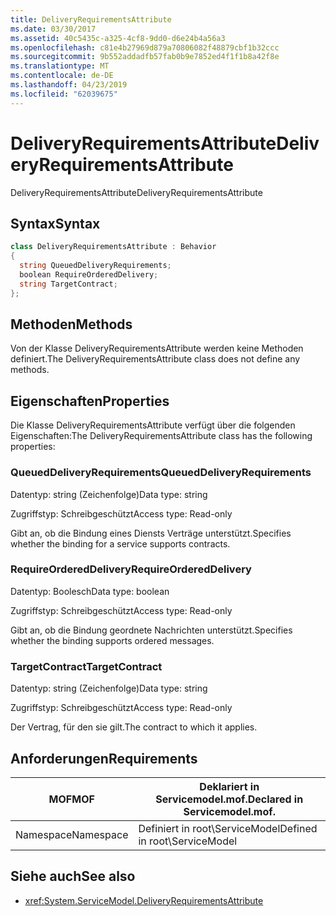 ```yaml
---
title: DeliveryRequirementsAttribute
ms.date: 03/30/2017
ms.assetid: 40c5435c-a325-4cf8-9dd0-d6e24b4a56a3
ms.openlocfilehash: c81e4b27969d879a70806082f48879cbf1b32ccc
ms.sourcegitcommit: 9b552addadfb57fab0b9e7852ed4f1f1b8a42f8e
ms.translationtype: MT
ms.contentlocale: de-DE
ms.lasthandoff: 04/23/2019
ms.locfileid: "62039675"
---
```

# <a name="deliveryrequirementsattribute"></a><span data-ttu-id="471b5-102">DeliveryRequirementsAttribute</span><span class="sxs-lookup"><span data-stu-id="471b5-102">DeliveryRequirementsAttribute</span></span>
<span data-ttu-id="471b5-103">DeliveryRequirementsAttribute</span><span class="sxs-lookup"><span data-stu-id="471b5-103">DeliveryRequirementsAttribute</span></span>  
  
## <a name="syntax"></a><span data-ttu-id="471b5-104">Syntax</span><span class="sxs-lookup"><span data-stu-id="471b5-104">Syntax</span></span>  
  
```csharp
class DeliveryRequirementsAttribute : Behavior  
{  
  string QueuedDeliveryRequirements;  
  boolean RequireOrderedDelivery;  
  string TargetContract;  
};  
```  
  
## <a name="methods"></a><span data-ttu-id="471b5-105">Methoden</span><span class="sxs-lookup"><span data-stu-id="471b5-105">Methods</span></span>  
 <span data-ttu-id="471b5-106">Von der Klasse DeliveryRequirementsAttribute werden keine Methoden definiert.</span><span class="sxs-lookup"><span data-stu-id="471b5-106">The DeliveryRequirementsAttribute class does not define any methods.</span></span>  
  
## <a name="properties"></a><span data-ttu-id="471b5-107">Eigenschaften</span><span class="sxs-lookup"><span data-stu-id="471b5-107">Properties</span></span>  
 <span data-ttu-id="471b5-108">Die Klasse DeliveryRequirementsAttribute verfügt über die folgenden Eigenschaften:</span><span class="sxs-lookup"><span data-stu-id="471b5-108">The DeliveryRequirementsAttribute class has the following properties:</span></span>  
  
### <a name="queueddeliveryrequirements"></a><span data-ttu-id="471b5-109">QueuedDeliveryRequirements</span><span class="sxs-lookup"><span data-stu-id="471b5-109">QueuedDeliveryRequirements</span></span>  
 <span data-ttu-id="471b5-110">Datentyp: string (Zeichenfolge)</span><span class="sxs-lookup"><span data-stu-id="471b5-110">Data type: string</span></span>  
  
 <span data-ttu-id="471b5-111">Zugriffstyp: Schreibgeschützt</span><span class="sxs-lookup"><span data-stu-id="471b5-111">Access type: Read-only</span></span>  
  
 <span data-ttu-id="471b5-112">Gibt an, ob die Bindung eines Diensts Verträge unterstützt.</span><span class="sxs-lookup"><span data-stu-id="471b5-112">Specifies whether the binding for a service supports contracts.</span></span>  
  
### <a name="requireordereddelivery"></a><span data-ttu-id="471b5-113">RequireOrderedDelivery</span><span class="sxs-lookup"><span data-stu-id="471b5-113">RequireOrderedDelivery</span></span>  
 <span data-ttu-id="471b5-114">Datentyp: Boolesch</span><span class="sxs-lookup"><span data-stu-id="471b5-114">Data type: boolean</span></span>  
  
 <span data-ttu-id="471b5-115">Zugriffstyp: Schreibgeschützt</span><span class="sxs-lookup"><span data-stu-id="471b5-115">Access type: Read-only</span></span>  
  
 <span data-ttu-id="471b5-116">Gibt an, ob die Bindung geordnete Nachrichten unterstützt.</span><span class="sxs-lookup"><span data-stu-id="471b5-116">Specifies whether the binding supports ordered messages.</span></span>  
  
### <a name="targetcontract"></a><span data-ttu-id="471b5-117">TargetContract</span><span class="sxs-lookup"><span data-stu-id="471b5-117">TargetContract</span></span>  
 <span data-ttu-id="471b5-118">Datentyp: string (Zeichenfolge)</span><span class="sxs-lookup"><span data-stu-id="471b5-118">Data type: string</span></span>  
  
 <span data-ttu-id="471b5-119">Zugriffstyp: Schreibgeschützt</span><span class="sxs-lookup"><span data-stu-id="471b5-119">Access type: Read-only</span></span>  
  
 <span data-ttu-id="471b5-120">Der Vertrag, für den sie gilt.</span><span class="sxs-lookup"><span data-stu-id="471b5-120">The contract to which it applies.</span></span>  
  
## <a name="requirements"></a><span data-ttu-id="471b5-121">Anforderungen</span><span class="sxs-lookup"><span data-stu-id="471b5-121">Requirements</span></span>  
  
|<span data-ttu-id="471b5-122">MOF</span><span class="sxs-lookup"><span data-stu-id="471b5-122">MOF</span></span>|<span data-ttu-id="471b5-123">Deklariert in Servicemodel.mof.</span><span class="sxs-lookup"><span data-stu-id="471b5-123">Declared in Servicemodel.mof.</span></span>|  
|---------|-----------------------------------|  
|<span data-ttu-id="471b5-124">Namespace</span><span class="sxs-lookup"><span data-stu-id="471b5-124">Namespace</span></span>|<span data-ttu-id="471b5-125">Definiert in root\ServiceModel</span><span class="sxs-lookup"><span data-stu-id="471b5-125">Defined in root\ServiceModel</span></span>|  
  
## <a name="see-also"></a><span data-ttu-id="471b5-126">Siehe auch</span><span class="sxs-lookup"><span data-stu-id="471b5-126">See also</span></span>

- <xref:System.ServiceModel.DeliveryRequirementsAttribute>
